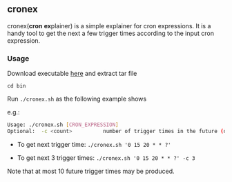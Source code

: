 ## cronex
cronex(**cron** **ex**plainer) is a simple explainer for cron expressions. It is a handy tool to get the next a few trigger times according to the input cron expression.

### Usage
Download executable [here](https://github.com/hunterwyld/cronex/releases/download/v1.0.0/cronex-1.0.0.tar.gz) and extract tar file

`cd bin`

Run `./cronex.sh` as the following example shows

e.g.:

```bash
Usage: ./cronex.sh [CRON_EXPRESSION]
Optional:  -c <count>          number of trigger times in the future (default: 1)
```

- To get next trigger time: `./cronex.sh '0 15 20 * * ?'`

- To get next 3 trigger times: `./cronex.sh '0 15 20 * * ?' -c 3`

Note that at most 10 future trigger times may be produced.
